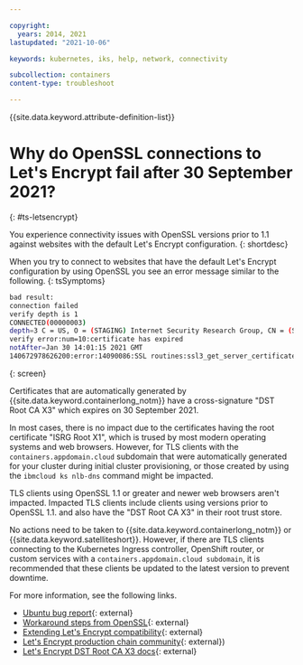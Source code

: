 ```yaml
---

copyright: 
  years: 2014, 2021
lastupdated: "2021-10-06"

keywords: kubernetes, iks, help, network, connectivity

subcollection: containers
content-type: troubleshoot

---
```


{{site.data.keyword.attribute-definition-list}}


# Why do OpenSSL connections to Let's Encrypt fail after 30 September 2021?
{: #ts-letsencrypt}

You experience connectivity issues with OpenSSL versions prior to 1.1 against websites with the default Let's Encrypt configuration.
{: shortdesc}


When you try to connect to websites that have the default Let's Encrypt configuration by using OpenSSL you see an error message similar to the following.
{: tsSymptoms}

```sh
bad result:
connection failed
verify depth is 1
CONNECTED(00000003)
depth=3 C = US, O = (STAGING) Internet Security Research Group, CN = (STAGING) Doctored Durian Root CA X3
verify error:num=10:certificate has expired
notAfter=Jan 30 14:01:15 2021 GMT
140672978626200:error:14090086:SSL routines:ssl3_get_server_certificate:certificate verify failed:s3_clnt.c:1264:
```
{: screen}

Certificates that are automatically generated by {{site.data.keyword.containerlong_notm}} have a cross-signature "DST Root CA X3" which expires on 30 September 2021.

In most cases, there is no impact due to the certificates having the root certificate "ISRG Root X1", which is trused by most modern operating systems and web browsers. However, for TLS clients with the `containers.appdomain.cloud` subdomain that were automatically generated for your cluster during initial cluster provisioning, or those created by using the `ibmcloud ks nlb-dns` command might be impacted.

TLS clients using OpenSSL 1.1 or greater and newer web browsers aren't impacted. Impacted TLS clients include clients using versions prior to OpenSSL 1.1. and also have the "DST Root CA X3" in their root trust store.

No actions need to be taken to {{site.data.keyword.containerlong_notm}} or {{site.data.keyword.satelliteshort}}. However, if there are TLS clients connecting to the Kubernetes Ingress controller, OpenShift router, or custom services with a `containers.appdomain.cloud subdomain`, it is recommended that these clients be updated to the latest version to prevent downtime.

For more information, see the following links.
- [Ubuntu bug report](https://bugs.launchpad.net/ubuntu/+source/openssl/+bug/1928989){: external}
- [Workaround steps from OpenSSL](https://www.openssl.org/blog/blog/2021/09/13/LetsEncryptRootCertExpire/){: external}
- [Extending Let's Encrypt compatibility](https://letsencrypt.org/2020/12/21/extending-android-compatibility.html){: external}
- [Let's Encrypt production chain community](https://community.letsencrypt.org/t/production-chain-changes/150739){: external})
- [Let's Encrypt DST Root CA X3 docs](https://letsencrypt.org/docs/dst-root-ca-x3-expiration-september-2021/){: external}



